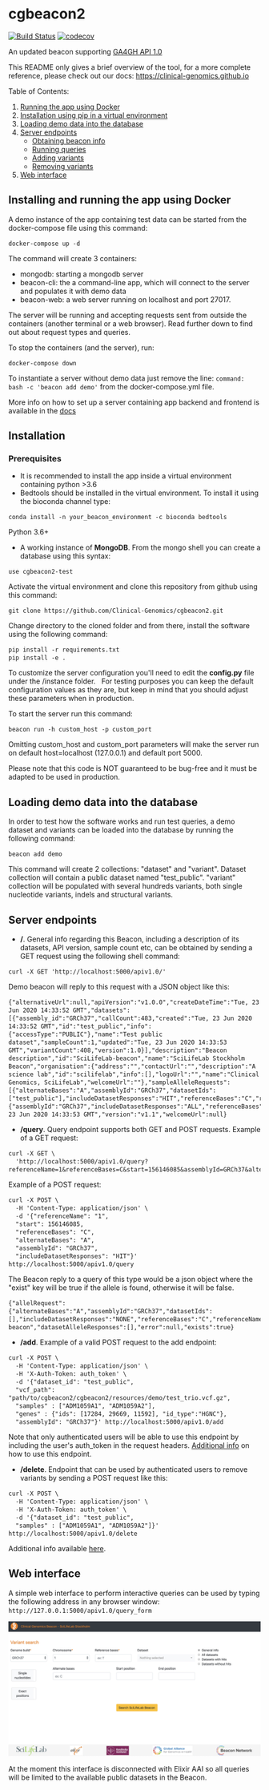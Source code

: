# cgbeacon2

[![Build Status](https://travis-ci.com/Clinical-Genomics/cgbeacon2.svg?branch=master)](https://travis-ci.com/Clinical-Genomics/cgbeacon2)
[![codecov](https://codecov.io/gh/Clinical-Genomics/cgbeacon2/branch/master/graph/badge.svg?token=C7JSM0UKCQ)](https://codecov.io/gh/Clinical-Genomics/cgbeacon2)

An updated beacon supporting [ GA4GH API 1.0 ][ga4gh_api1]

This README only gives a brief overview of the tool, for a more complete reference, please check out our docs: https://clinical-genomics.github.io

Table of Contents:
1. [ Running the app using Docker ](#docker)
2. [ Installation using pip in a virtual environment](#installation)
3. [ Loading demo data into the database ](#Loading)
4. [ Server endpoints ](#endpoints)
    - [ Obtaining beacon info ](#info)
    - [ Running queries ](#query)
    - [ Adding variants ](#add)
    - [ Removing variants ](#delete)
5. [ Web interface ](#webform)


<a name="docker"></a>
## Installing and running the app using Docker

A demo instance of the app containing test data can be started from the docker-compose file using this command:
```
docker-compose up -d
```
The command will create 3 containers:
- mongodb: starting a mongodb server
- beacon-cli: the a command-line app, which will connect to the server and populates it with demo data
- beacon-web: a web server running on localhost and port 27017.

The server will be running and accepting requests sent from outside the containers (another terminal or a web browser). Read further down to find out about request types and queries.

To stop the containers (and the server), run:
```
docker-compose down
```

To instantiate a server without demo data just remove the line:
`command: bash -c 'beacon add demo'`
from the docker-compose.yml file.

More info on how to set up a server containing app backend and frontend is available in the [docs](https://clinical-genomics.github.io/cgbeacon2)

<a name="installation"></a>
## Installation

### Prerequisites
- It is recommended to install the app inside a virtual environment containing python >3.6
- Bedtools should be installed in the virtual environment. To install it using the bioconda channel type:
```
conda install -n your_beacon_environment -c bioconda bedtools
```
Python 3.6+
- A working instance of **MongoDB**. From the mongo shell you can create a database using this syntax:
```
use cgbeacon2-test
```

Activate the virtual environment and clone this repository from github using this command:
```
git clone https://github.com/Clinical-Genomics/cgbeacon2.git
```

Change directory to the cloned folder and from there, install the software using the following command:
```
pip install -r requirements.txt
pip install -e .
```

To customize the server configuration you'll need to edit the **config.py** file under the /instance folder. &nbsp;
For testing purposes you can keep the default configuration values as they are, but keep in mind that you should adjust these parameters when in production.

To start the server run this command:
```
beacon run -h custom_host -p custom_port
```
Omitting custom_host and custom_port parameters will make the server run on default host=localhost (127.0.0.1) and default port 5000.

Please note that this code is NOT guaranteed to be bug-free and it must be adapted to be used in production.

<a name="loading"></a>
## Loading demo data into the database
In order to test how the software works and run test queries, a demo dataset and variants can be loaded into the database by running the following command:
```
beacon add demo
```
This command will create 2 collections: "dataset" and "variant". Dataset collection will contain a public dataset named "test_public". "variant" collection will be populated with several hundreds variants, both single nucleotide variants, indels and structural variants.

<a name="endpoints"></a>
## Server endpoints

<a name="info"></a>
- **/**.
General info regarding this Beacon, including a description of its datasets, API version, sample count etc, can be obtained by sending a GET request using the following shell command:
```
curl -X GET 'http://localhost:5000/apiv1.0/'
```

Demo beacon will reply to this request with a JSON object like this:
```
{"alternativeUrl":null,"apiVersion":"v1.0.0","createDateTime":"Tue, 23 Jun 2020 14:33:52 GMT","datasets":[{"assembly_id":"GRCh37","callCount":483,"created":"Tue, 23 Jun 2020 14:33:52 GMT","id":"test_public","info":{"accessType":"PUBLIC"},"name":"Test public dataset","sampleCount":1,"updated":"Tue, 23 Jun 2020 14:33:53 GMT","variantCount":408,"version":1.0}],"description":"Beacon description","id":"SciLifeLab-beacon","name":"SciLifeLab Stockholm Beacon","organisation":{"address":"","contactUrl":"","description":"A science lab","id":"scilifelab","info":[],"logoUrl":"","name":"Clinical Genomics, SciLifeLab","welcomeUrl":""},"sampleAlleleRequests":[{"alternateBases":"A","assemblyId":"GRCh37","datasetIds":["test_public"],"includeDatasetResponses":"HIT","referenceBases":"C","referenceName":"1","start":156146085},{"assemblyId":"GRCh37","includeDatasetResponses":"ALL","referenceBases":"C","referenceName":"20","start":54963148,"variantType":"DUP"}],"updateDateTime":"Tue, 23 Jun 2020 14:33:53 GMT","version":"v1.1","welcomeUrl":null}
```

<a name="query"></a>
- **/query**.
Query endpoint supports both GET and POST requests.
Example of a GET request:
```
curl -X GET \
  'http://localhost:5000/apiv1.0/query?referenceName=1&referenceBases=C&start=156146085&assemblyId=GRCh37&alternateBases=A'
```

Example of a POST request:
```
curl -X POST \
  -H 'Content-Type: application/json' \
  -d '{"referenceName": "1",
  "start": 156146085,
  "referenceBases": "C",
  "alternateBases": "A",
  "assemblyId": "GRCh37",
  "includeDatasetResponses": "HIT"}' http://localhost:5000/apiv1.0/query
```

The Beacon reply to a query of this type would be a json object where the "exist" key will be true if the allele is found, otherwise it will be false.
```
{"allelRequest":{"alternateBases":"A","assemblyId":"GRCh37","datasetIds":[],"includeDatasetResponses":"NONE","referenceBases":"C","referenceName":"1","start":"156146085"},"apiVersion":"1.0.0","beaconId":"SciLifeLab-beacon","datasetAlleleResponses":[],"error":null,"exists":true}
```

<a name="add"></a>
- **/add**.
Example of a valid POST request to the add endpoint:
```
curl -X POST \
  -H 'Content-Type: application/json' \
  -H 'X-Auth-Token: auth_token' \
  -d '{"dataset_id": "test_public",
  "vcf_path": "path/to/cgbeacon2/cgbeacon2/resources/demo/test_trio.vcf.gz",
  "samples" : ["ADM1059A1", "ADM1059A2"],
  "genes" : {"ids": [17284, 29669, 11592], "id_type":"HGNC"},
  "assemblyId": "GRCh37"}' http://localhost:5000/apiv1.0/add
```
Note that only authenticated users will be able to use this endpoint by including the user's auth_token in the request headers. [Additional info](https://clinical-genomics.github.io/cgbeacon2/loading/) on how to use this endpoint.

<a name="delete"></a>
- **/delete**.
Endpoint that can be used by authenticated users to remove variants by sending a POST request like this:
```
curl -X POST \
  -H 'Content-Type: application/json' \
  -H 'X-Auth-Token: auth_token' \
  -d '{"dataset_id": "test_public",
  "samples" : ["ADM1059A1", "ADM1059A2"]}' http://localhost:5000/apiv1.0/delete
```
Additional info available [here](https://clinical-genomics.github.io/cgbeacon2/removing/).


<a name="webform"></a>
## Web interface
A simple web interface to perform interactive queries can be used by typing the following address in any browser window: `http://127.0.0.1:5000/apiv1.0/query_form`

![Interface picture](docs/pics/beacon2_interface.jpg)

At the moment this interface is disconnected with Elixir AAI so all queries will be limited to the available public datasets in the Beacon.

[ga4gh_api1]: https://github.com/ga4gh-beacon/specification/blob/develop/beacon.md
